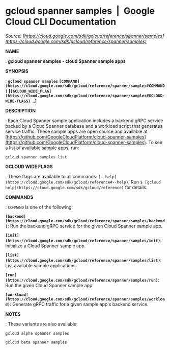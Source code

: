 # gcloud spanner samples  |  Google Cloud CLI Documentation

*Source: [https://cloud.google.com/sdk/gcloud/reference/spanner/samples](https://cloud.google.com/sdk/gcloud/reference/spanner/samples)*

**NAME**

: **gcloud spanner samples - cloud Spanner sample apps**

**SYNOPSIS**

: **`gcloud spanner samples` `[COMMAND](https://cloud.google.com/sdk/gcloud/reference/spanner/samples#COMMAND)` [`[GCLOUD_WIDE_FLAG](https://cloud.google.com/sdk/gcloud/reference/spanner/samples#GCLOUD-WIDE-FLAGS) …`]**

**DESCRIPTION**

: Each Cloud Spanner sample application includes a backend gRPC service backed by
a Cloud Spanner database and a workload script that generates service traffic.
These sample apps are open source and available at [https://github.com/GoogleCloudPlatform/cloud-spanner-samples](https://github.com/GoogleCloudPlatform/cloud-spanner-samples).
To see a list of available sample apps, run:

```
gcloud spanner samples list
```

**GCLOUD WIDE FLAGS**

: These flags are available to all commands: `[--help](https://cloud.google.com/sdk/gcloud/reference#--help)`.
Run `$ [gcloud help](https://cloud.google.com/sdk/gcloud/reference)` for details.

**COMMANDS**

: ``COMMAND`` is one of the following:

**`[backend](https://cloud.google.com/sdk/gcloud/reference/spanner/samples/backend)`**:
Run the backend gRPC service for the given Cloud Spanner sample app.

**`[init](https://cloud.google.com/sdk/gcloud/reference/spanner/samples/init)`**:
Initialize a Cloud Spanner sample app.

**`[list](https://cloud.google.com/sdk/gcloud/reference/spanner/samples/list)`**:
List available sample applications.

**`[run](https://cloud.google.com/sdk/gcloud/reference/spanner/samples/run)`**:
Run the given Cloud Spanner sample app.

**`[workload](https://cloud.google.com/sdk/gcloud/reference/spanner/samples/workload)`**:
Generate gRPC traffic for a given sample app's backend service.

**NOTES**

: These variants are also available:

```
gcloud alpha spanner samples
```

```
gcloud beta spanner samples
```